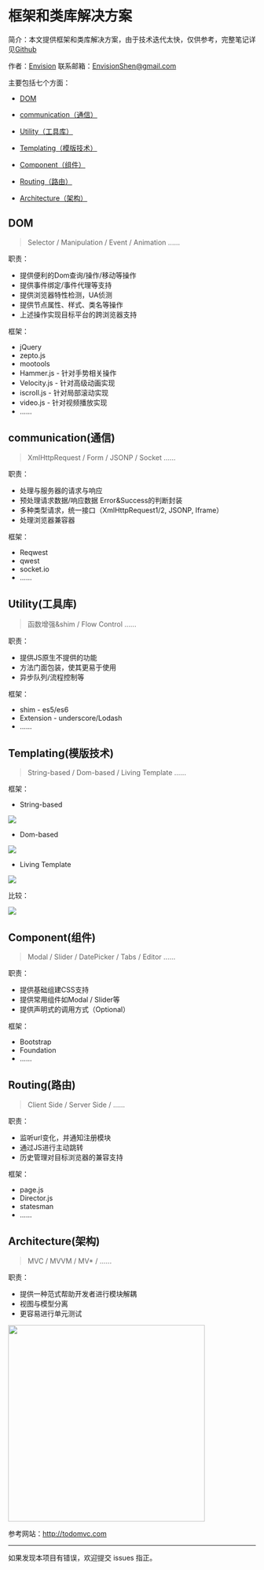 # 框架和类库解决方案

简介：本文提供框架和类库解决方案，由于技术迭代太快，仅供参考，完整笔记详见[Github](https://github.com/MrEnvision/Front-end_learning_notes)

作者：[Envision](https://github.com/MrEnvision)         联系邮箱：[EnvisionShen@gmail.com](mailto:EnvisionShen@gmail.com)



主要包括七个方面：

- [DOM](#DOM)

- [communication（通信）](#communication通信)
- [Utility（工具库）](#utility工具库)

- [Templating（模版技术）](#Templating模版技术)
- [Component（组件）](#Component组件)
- [Routing（路由）](#Routing路由)
- [Architecture（架构）](#Architecture架构)



## DOM

> Selector / Manipulation / Event / Animation ......

职责：

- 提供便利的Dom查询/操作/移动等操作
- 提供事件绑定/事件代理等支持
- 提供浏览器特性检测，UA侦测
- 提供节点属性、样式、类名等操作
- 上述操作实现目标平台的跨浏览器支持

框架：

- jQuery
- zepto.js
- mootools
- Hammer.js - 针对手势相关操作
- Velocity.js - 针对高级动画实现
- iscroll.js - 针对局部滚动实现
- video.js - 针对视频播放实现
- ......

## communication(通信)

> XmlHttpRequest / Form / JSONP / Socket ......

职责：

- 处理与服务器的请求与响应
- 预处理请求数据/响应数据 Error&Success的判断封装
- 多种类型请求，统一接口（XmlHttpRequest1/2,  JSONP, Iframe）
- 处理浏览器兼容器

框架：

- Reqwest
- qwest
- socket.io
- ......

## Utility(工具库)

> 函数增强&shim / Flow Control ......

职责：

- 提供JS原生不提供的功能
- 方法门面包装，使其更易于使用
- 异步队列/流程控制等

框架：

- shim - es5/es6
- Extension - underscore/Lodash
- ......

## Templating(模版技术)

> String-based / Dom-based / Living Template ......

框架：

- String-based 

<img src="img/pic10.png"/>

- Dom-based

<img src="img/pic11.png"/>

- Living Template

<img src="img/pic12.png"/>

比较：

<img src="img/pic13.png"/>

## Component(组件)

> Modal / Slider / DatePicker / Tabs / Editor ......

职责：

- 提供基础组建CSS支持
- 提供常用组件如Modal / Slider等
- 提供声明式的调用方式（Optional）

框架：

- Bootstrap
- Foundation
- ......

## Routing(路由)

> Client Side / Server Side / ...... 

职责：

- 监听url变化，并通知注册模块
- 通过JS进行主动跳转
- 历史管理对目标浏览器的兼容支持

框架：

- page.js
- Director.js
- statesman
- ......

## Architecture(架构)

> MVC / MVVM / MV* / ......

职责：

- 提供一种范式帮助开发者进行模块解耦
- 视图与模型分离
- 更容易进行单元测试

<img src="img/pic14.png" height=400/>

参考网站：http://todomvc.com





------

如果发现本项目有错误，欢迎提交 issues 指正。